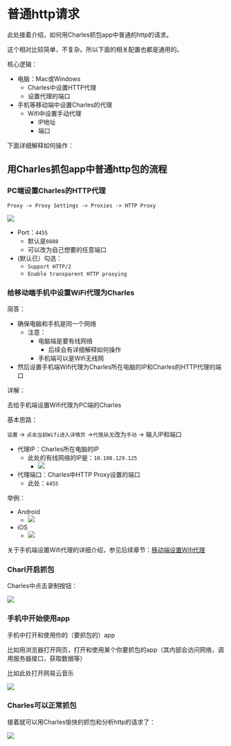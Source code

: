 # 普通http请求

此处接着介绍，如何用Charles抓包app中普通的http的请求。

这个相对比较简单，不复杂。所以下面的相关配置也都是通用的。

核心逻辑：

* 电脑：Mac或Windows
  * Charles中设置HTTP代理
  * 设置代理的端口
* 手机等移动端中设置Charles的代理
  * Wifi中设置手动代理
    * IP地址
    * 端口

下面详细解释如何操作：

## 用Charles抓包app中普通http包的流程

### PC端设置Charles的HTTP代理

`Proxy -> Proxy Settings -> Proxies -> HTTP Proxy`

![](../../assets/img/charles_proxy_settings_http_proxy.png)

* Port：`4455`
  * 默认是`8888`
  * 可以改为自己想要的任意端口
* (默认已）勾选：
  * `Support HTTP/2`
  * `Enable transparent HTTP proxying`

### 给移动端手机中设置WiFi代理为Charles

简答：

* 确保电脑和手机是同一个网络
  * 注意：
    * 电脑端是要有线网络
      * 后续会有详细解释如何操作
    * 手机端可以是Wifi无线网
* 然后设置手机端Wifi代理为Charles所在电脑的IP和Charles的HTTP代理的端口

详解：

去给手机端设置Wifi代理为PC端的Charles

基本思路：

`设置` -> `点击当前Wifi进入详情页` ->`代理`从`无`改为`手动` -> 输入IP和端口

* 代理IP：Charles所在电脑的IP
  * 此处的有线网络的IP是：`10.108.129.125`
    * ![](../../assets/img/mac_local_wired_network.png)
* 代理端口：Charles中HTTP Proxy设置的端口
  * 此处：`4455`

举例：

* Android
  * ![](../../assets/img/xiaomi_9_wifi_proxy_charles.png)
* iOS
  * ![](../../assets/img/iphone6_config_proxy_manual.png)

关于手机端设置Wifi代理的详细介绍，参见后续章节：[移动端设置Wifi代理](http://book.crifan.com/books/app_capture_package_tool_charles/website/how_capture_app/simple_http/mobile_set_wifi_proxy.html)

### Charl开启抓包

Charles中点击录制按钮：

![](../../assets/img/charles_enable_start_recording.png)

### 手机中开始使用app

手机中打开和使用你的（要抓包的）app

比如用浏览器打开网页，打开和使用某个你要抓包的app（其内部会访问网络，调用服务器接口，获取数据等）

比如此处打开网易云音乐

![](../../assets/img/mobile_using_app_netease.jpg)

### Charles可以正常抓包

接着就可以用Charles愉快的抓包和分析http的请求了：

![](../../assets/img/charles_capture_work_normal.png)